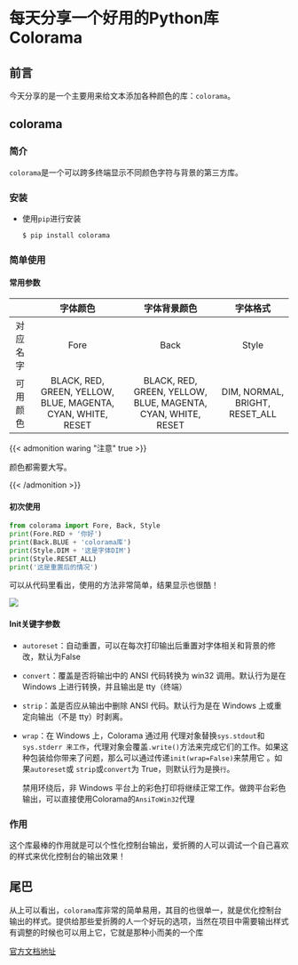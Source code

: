 # 每天分享一个好用的Python库 Colorama


## 前言
今天分享的是一个主要用来给文本添加各种颜色的库：`colorama`。

## colorama

### 简介

`colorama`是一个可以跨多终端显示不同颜色字符与背景的第三方库。

### 安装

- 使用`pip`进行安装

  ```bash
  $ pip install colorama
  ```


### 简单使用

#### 常用参数

|          |                           字体颜色                           |                         字体背景颜色                         |            字体格式            |
| :------: | :----------------------------------------------------------: | :----------------------------------------------------------: | :----------------------------: |
| 对应名字 |                             Fore                             |                             Back                             |             Style              |
| 可用颜色 | BLACK, RED, GREEN, YELLOW, BLUE, MAGENTA, CYAN, WHITE, RESET | BLACK, RED, GREEN, YELLOW, BLUE, MAGENTA, CYAN, WHITE, RESET | DIM, NORMAL, BRIGHT, RESET_ALL |

{{< admonition waring "注意" true >}}

颜色都需要大写。

{{< /admonition >}}

#### 初次使用

```python
from colorama import Fore, Back, Style
print(Fore.RED + '你好')
print(Back.BLUE + 'colorama库')
print(Style.DIM + '这是字体DIM')
print(Style.RESET_ALL)
print('这是重置后的情况')
```

可以从代码里看出，使用的方法非常简单，结果显示也很酷！

![](https://tva4.sinaimg.cn/large/00729CCqgy1grlcp00aimj30cd05aaao.jpg)

#### Init关键字参数

- `autoreset`：自动重置，可以在每次打印输出后重置对字体相关和背景的修改，默认为False

- `convert`：覆盖是否将输出中的 ANSI 代码转换为 win32 调用。默认行为是在 Windows 上进行转换，并且输出是 tty（终端）

- `strip`：盖是否应从输出中删除 ANSI 代码。默认行为是在 Windows 上或重定向输出（不是 tty）时剥离。

- `wrap`：在 Windows 上，Colorama 通过用 代理对象替换`sys.stdout`和`sys.stderr 来工作`，代理对象会覆盖`.write()`方法来完成它们的工作。如果这种包装给你带来了问题，那么可以通过传递`init(wrap=False)`来禁用它 。如果`autoreset`或 `strip`或`convert`为 True，则默认行为是换`行`。

  禁用环绕后，非 Windows 平台上的彩色打印将继续正常工作。做跨平台彩色输出，可以直接使用Colorama的`AnsiToWin32`代理




### 作用

这个库最棒的作用就是可以个性化控制台输出，爱折腾的人可以调试一个自己喜欢的样式来优化控制台的输出效果！

## 尾巴

从上可以看出，`colorama`库非常的简单易用，其目的也很单一，就是优化控制台输出的样式。提供给那些爱折腾的人一个好玩的选项，当然在项目中需要输出样式有调整的时候也可以用上它，它就是那种小而美的一个库

[官方文档地址](https://pypi.org/project/colorama/)


